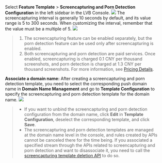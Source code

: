 Select **Feature Template** > **Screencapturing and Porn Detection Configuration** in the left sidebar in the LVB Console.
![](https://main.qcloudimg.com/raw/7f92dd18dfe7d82b2e1b6f8dfea61587.png)
The screencapturing interval is generally 10 seconds by default, and its value range is 5 to 300 seconds. When customizing the interval, remember that the value must be a multiple of 5.
![](https://main.qcloudimg.com/raw/6295d6b27b0bd5d04d68a8c6189488d6.png)


>1. The screencapturing feature can be enabled separately, but the porn detection feature can be used only after screencapturing is enabled.
>2. Both screencapturing and porn detection are paid services. Once enabled, screencapturing is charged 0.1 CNY per thousand screenshots, and porn detection is charged at 1.3 CNY per thousand screenshots. For more information, see [Pricing Details](https://intl.cloud.tencent.com/document/product/267/2818#3.2-.E7.9B.B4.E6.92.AD.E6.88.AA.E5.9B.BE.E8.B4.B9.E7.94.A8).  

**Associate a domain name:** After creating a screencapturing and porn detection template, you need to select the corresponding push domain name in **Domain Name Management** and go to **Template Configuration** to specify the screencapturing and porn detection template for the domain name.
![](https://main.qcloudimg.com/raw/db575f7fc574635d27ace6be492fc522.png)


>- If you want to unbind the screencapturing and porn detection configuration from the domain name, click **Edit** in **Template Configuration**, deselect the corresponding template, and click **Save**.
>[](https://main.qcloudimg.com/raw/2a0f365568a13a050e115034e5570ddf.png)
>- The screencapturing and porn detection templates are managed at the domain name level in the console, and rules created by APIs cannot be canceled there for the time being. If you associated a specified stream through the APIs related to screencapturing and porn detection and want to disassociate it, you need to call the [screencapturing template deletion API](https://intl.cloud.tencent.com/document/product/267/30832) to do so.
